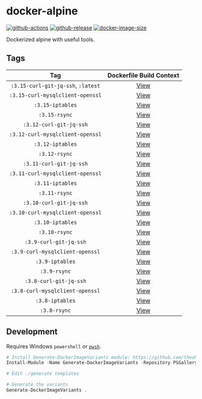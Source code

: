# docker-alpine

[![github-actions](https://github.com/theohbrothers/docker-alpine/workflows/ci-master-pr/badge.svg)](https://github.com/theohbrothers/docker-alpine/actions)
[![github-release](https://img.shields.io/github/v/release/theohbrothers/docker-alpine?style=flat-square)](https://github.com/theohbrothers/docker-alpine/releases/)
[![docker-image-size](https://img.shields.io/docker/image-size/theohbrothers/docker-alpine/latest)](https://hub.docker.com/r/theohbrothers/docker-alpine)

Dockerized alpine with useful tools.

## Tags

| Tag | Dockerfile Build Context |
|:-------:|:---------:|
| `:3.15-curl-git-jq-ssh`, `:latest` | [View](variants/3.15-curl-git-jq-ssh) |
| `:3.15-curl-mysqlclient-openssl` | [View](variants/3.15-curl-mysqlclient-openssl) |
| `:3.15-iptables` | [View](variants/3.15-iptables) |
| `:3.15-rsync` | [View](variants/3.15-rsync) |
| `:3.12-curl-git-jq-ssh` | [View](variants/3.12-curl-git-jq-ssh) |
| `:3.12-curl-mysqlclient-openssl` | [View](variants/3.12-curl-mysqlclient-openssl) |
| `:3.12-iptables` | [View](variants/3.12-iptables) |
| `:3.12-rsync` | [View](variants/3.12-rsync) |
| `:3.11-curl-git-jq-ssh` | [View](variants/3.11-curl-git-jq-ssh) |
| `:3.11-curl-mysqlclient-openssl` | [View](variants/3.11-curl-mysqlclient-openssl) |
| `:3.11-iptables` | [View](variants/3.11-iptables) |
| `:3.11-rsync` | [View](variants/3.11-rsync) |
| `:3.10-curl-git-jq-ssh` | [View](variants/3.10-curl-git-jq-ssh) |
| `:3.10-curl-mysqlclient-openssl` | [View](variants/3.10-curl-mysqlclient-openssl) |
| `:3.10-iptables` | [View](variants/3.10-iptables) |
| `:3.10-rsync` | [View](variants/3.10-rsync) |
| `:3.9-curl-git-jq-ssh` | [View](variants/3.9-curl-git-jq-ssh) |
| `:3.9-curl-mysqlclient-openssl` | [View](variants/3.9-curl-mysqlclient-openssl) |
| `:3.9-iptables` | [View](variants/3.9-iptables) |
| `:3.9-rsync` | [View](variants/3.9-rsync) |
| `:3.8-curl-git-jq-ssh` | [View](variants/3.8-curl-git-jq-ssh) |
| `:3.8-curl-mysqlclient-openssl` | [View](variants/3.8-curl-mysqlclient-openssl) |
| `:3.8-iptables` | [View](variants/3.8-iptables) |
| `:3.8-rsync` | [View](variants/3.8-rsync) |

## Development

Requires Windows `powershell` or [`pwsh`](https://github.com/PowerShell/PowerShell).

```powershell
# Install Generate-DockerImageVariants module: https://github.com/theohbrothers/Generate-DockerImageVariants
Install-Module -Name Generate-DockerImageVariants -Repository PSGallery -Scope CurrentUser -Force -Verbose

# Edit ./generate templates

# Generate the variants
Generate-DockerImageVariants .
```
